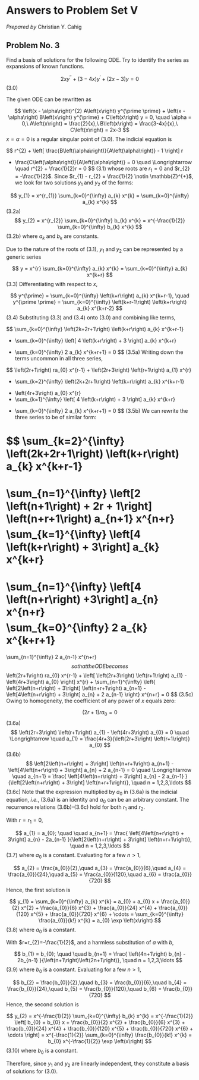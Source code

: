 # Answers to Problem Set V

*Prepared by* Christian Y. Cahig

## Problem No. 3

Find a basis of solutions for the following ODE.
Try to identify the series as expansions of known functions.

$$
2 x y^{\prime \prime} + \left(3 - 4x\right) y^{\prime} + \left(2x - 3\right) y = 0
$$ (3.0)

The given ODE can be rewritten as

$$
\left(x - \alpha\right)^{2} A\left(x\right) y^{\prime \prime}
+
\left(x - \alpha\right) B\left(x\right) y^{\prime}
+
C\left(x\right) y = 0,
\quad \alpha = 0,\ A\left(x\right) = \frac{2}{x},\ 
B\left(x\right) = \frac{3-4x}{x},\ C\left(x\right) = 2x-3
$$
$x = \alpha = 0$ is a regular singular point of (3.0).
The indicial equation is

$$
r^{2} + \left[
    \frac{B\left(\alpha\right)}{A\left(\alpha\right)} - 1
\right] r
+ \frac{C\left(\alpha\right)}{A\left(\alpha\right)}
= 0 \quad \Longrightarrow \quad
r^{2} + \frac{1}{2}r = 0
$$ (3.1)
whose roots are $r_{1} = 0$ and $r_{2} = -\frac{1}{2}$.
Since $r_{1} - r_{2} = \frac{1}{2} \notin \mathbb{Z}^{+}$,
we look for two solutions $y_{1}$ and $y_{2}$ of the forms:

$$
y_{1} = x^{r_{1}} \sum_{k=0}^{\infty} a_{k} x^{k}
= \sum_{k=0}^{\infty} a_{k} x^{k}
$$ (3.2a)
$$
y_{2} = x^{r_{2}} \sum_{k=0}^{\infty} b_{k} x^{k}
= x^{-\frac{1}{2}} \sum_{k=0}^{\infty} b_{k} x^{k}
$$ (3.2b)
where $a_{k}$ and $b_{k}$ are constants.

Due to the nature of the roots of (3.1),
$y_{1}$ and $y_{2}$ can be represented by a generic series

$$
y = x^{r} \sum_{k=0}^{\infty} a_{k} x^{k} = \sum_{k=0}^{\infty} a_{k} x^{k+r}
$$ (3.3)
Differentiating with respect to $x$,

$$
y^{\prime} = \sum_{k=0}^{\infty}
\left(k+r\right) a_{k} x^{k+r-1},
\quad
y^{\prime \prime} = \sum_{k=0}^{\infty}
\left(k+r-1\right) \left(k+r\right) a_{k} x^{k+r-2}
$$ (3.4)
Substituting (3.3) and (3.4) onto (3.0) and combining like terms,

$$
\sum_{k=0}^{\infty} \left(2k+2r+1\right) \left(k+r\right) a_{k} x^{k+r-1}
- \sum_{k=0}^{\infty} \left[
    4 \left(k+r\right) + 3
\right] a_{k} x^{k+r}
+ \sum_{k=0}^{\infty} 2 a_{k} x^{k+r+1}
= 0
$$ (3.5a)
Writing down the terms uncommon in all three series,

$$
\left(2r+1\right) ra_{0} x^{r-1} + \left(2r+3\right) \left(r+1\right) a_{1} x^{r}
+ \sum_{k=2}^{\infty} \left(2k+2r+1\right) \left(k+r\right) a_{k} x^{k+r-1}
- \left(4r+3\right) a_{0} x^{r}
- \sum_{k=1}^{\infty} \left[
    4 \left(k+r\right) + 3
\right] a_{k} x^{k+r}
+ \sum_{k=0}^{\infty} 2 a_{k} x^{k+r+1}
= 0
$$ (3.5b)
We can rewrite the three series to be of similar form:

$$
\sum_{k=2}^{\infty} \left(2k+2r+1\right) \left(k+r\right) a_{k} x^{k+r-1}
=
\sum_{n=1}^{\infty} \left[2 \left(n+1\right) + 2r + 1\right]
\left(n+r+1\right) a_{n+1} x^{n+r}
$$
$$
\sum_{k=1}^{\infty} \left[4 \left(k+r\right) + 3\right] a_{k} x^{k+r}
=
\sum_{n=1}^{\infty} \left[4 \left(n+r\right) +3\right] a_{n} x^{n+r}
$$
$$
\sum_{k=0}^{\infty} 2 a_{k} x^{k+r+1}
=
\sum_{n=1}^{\infty} 2 a_{n-1} x^{n+r}
$$
so that the ODE becomes
$$
\left(2r+1\right) ra_{0} x^{r-1} +
\left[
    \left(2r+3\right) \left(r+1\right) a_{1} - \left(4r+3\right) a_{0}
\right] x^{r} +
\sum_{n=1}^{\infty} \left\{
    \left[2\left(n+r\right) + 3\right] \left(n+r+1\right) a_{n+1} -
    \left[4\left(n+r\right) + 3\right] a_{n} +
    2 a_{n-1}
\right\} x^{n+r} = 0
$$ (3.5c)
Owing to homogeneity, the coefficient of any power of $x$ equals zero:

$$
\left(2r+1\right) ra_{0} = 0
$$ (3.6a)
$$
\left(2r+3\right) \left(r+1\right) a_{1} - \left(4r+3\right) a_{0} = 0
\quad \Longrightarrow \quad
a_{1} = \frac{4r+3}{\left(2r+3\right) \left(r+1\right)} a_{0}
$$ (3.6b)
$$
\left[2\left(n+r\right) + 3\right] \left(n+r+1\right) a_{n+1} -
\left[4\left(n+r\right) + 3\right] a_{n} +
2 a_{n-1} = 0
\quad \Longrightarrow \quad
a_{n+1} = \frac{
    \left[4\left(n+r\right) + 3\right] a_{n} - 2 a_{n-1}
}{\left[2\left(n+r\right) + 3\right] \left(n+r+1\right)},
\quad n = 1,2,3,\ldots
$$ (3.6c)
Note that the expression multiplied by $a_{0}$ in (3.6a) is the indicial equation,
*i.e.*, (3.6a) is an identity and $a_{0}$ can be an arbitrary constant.
The recurrence relations (3.6b)-(3.6c) hold for both $r_{1}$ and $r_{2}$.

With $r=r_{1}=0$,

$$
a_{1} = a_{0}; \quad \quad
a_{n+1} = \frac{
    \left[4\left(n+r\right) + 3\right] a_{n} - 2a_{n-1}
}{\left[2\left(n+r\right) + 3\right] \left(n+r+1\right)},
\quad n = 1,2,3,\ldots
$$ (3.7)
where $a_{0}$ is a constant.
Evaluating for a few $n > 1$,

$$
a_{2} = \frac{a_{0}}{2},\quad
a_{3} = \frac{a_{0}}{6},\quad
a_{4} = \frac{a_{0}}{24},\quad
a_{5} = \frac{a_{0}}{120},\quad
a_{6} = \frac{a_{0}}{720}
$$
Hence, the first solution is

$$
y_{1} = \sum_{k=0}^{\infty} a_{k} x^{k}
= a_{0} + a_{0} x + \frac{a_{0}}{2} x^{2} + \frac{a_{0}}{6} x^{3} +
\frac{a_{0}}{24} x^{4} + \frac{a_{0}}{120} x^{5} +
\frac{a_{0}}{720} x^{6} + \cdots
= \sum_{k=0}^{\infty} \frac{a_{0}}{k!} x^{k}
= a_{0} \exp \left(x\right)
$$ (3.8)
where $a_{0}$ is a constant.

With $r=r_{2}=-\frac{1}{2}$, and a harmless substitution of $a$ with $b$,

$$
b_{1} = b_{0}; \quad \quad
b_{n+1} = \frac{
    \left(4n+1\right) b_{n} - 2b_{n-1}
}{\left(n+1\right)\left(2n+1\right)},
\quad n = 1,2,3,\ldots
$$ (3.9)
where $b_{0}$ is a constant. Evaluating for a few $n>1$,

$$
b_{2} = \frac{b_{0}}{2},\quad
b_{3} = \frac{b_{0}}{6},\quad
b_{4} = \frac{b_{0}}{24},\quad
b_{5} = \frac{b_{0}}{120},\quad
b_{6} = \frac{b_{0}}{720}
$$
Hence, the second solution is

$$
y_{2} = x^{-\frac{1}{2}} \sum_{k=0}^{\infty} b_{k} x^{k}
= x^{-\frac{1}{2}} \left[
    b_{0} + b_{0} x + \frac{b_{0}}{2} x^{2} + \frac{b_{0}}{6} x^{3} +
    \frac{b_{0}}{24} x^{4} + \frac{b_{0}}{120} x^{5} +
    \frac{b_{0}}{720} x^{6} + \cdots
\right]
= x^{-\frac{1}{2}} \sum_{k=0}^{\infty} \frac{b_{0}}{k!} x^{k}
= b_{0} x^{-\frac{1}{2}} \exp \left(x\right)
$$ (3.10)
where $b_{0}$ is a constant.

Therefore, since $y_{1}$ and $y_{2}$ are linearly independent,
they constitute a basis of solutions for (3.0).
